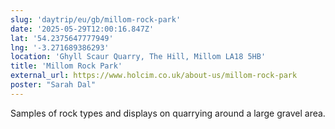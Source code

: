 ```yaml
---
slug: 'daytrip/eu/gb/millom-rock-park'
date: '2025-05-29T12:00:16.847Z'
lat: '54.2375647777949'
lng: '-3.271689386293'
location: 'Ghyll Scaur Quarry, The Hill, Millom LA18 5HB'
title: 'Millom Rock Park'
external_url: https://www.holcim.co.uk/about-us/millom-rock-park
poster: "Sarah Dal"
---
```

Samples of rock types and displays on quarrying around a large gravel area. 